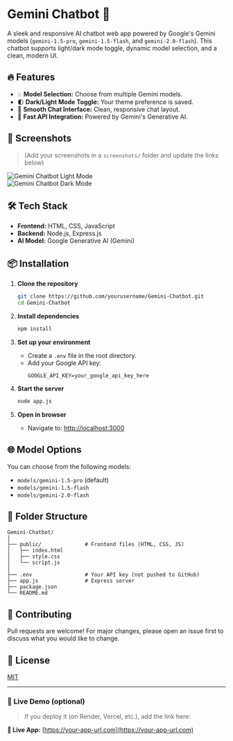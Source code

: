 # Gemini Chatbot 💬

A sleek and responsive AI chatbot web app powered by Google's Gemini models (`gemini-1.5-pro`, `gemini-1.5-flash`, and `gemini-2.0-flash`). This chatbot supports light/dark mode toggle, dynamic model selection, and a clean, modern UI.

## 🔥 Features

- 💡 **Model Selection:** Choose from multiple Gemini models.
- 🌓 **Dark/Light Mode Toggle:** Your theme preference is saved.
- 💬 **Smooth Chat Interface:** Clean, responsive chat layout.
- 🚀 **Fast API Integration:** Powered by Gemini's Generative AI.

## 📸 Screenshots

> (Add your screenshots in a `screenshots/` folder and update the links below)

![Gemini Chatbot Light Mode](./screenshots/light-mode.png)  
![Gemini Chatbot Dark Mode](./screenshots/dark-mode.png)

## 🛠️ Tech Stack

- **Frontend:** HTML, CSS, JavaScript  
- **Backend:** Node.js, Express.js  
- **AI Model:** Google Generative AI (Gemini)

## 📦 Installation

1. **Clone the repository**
   ```bash
   git clone https://github.com/yourusername/Gemini-Chatbot.git
   cd Gemini-Chatbot
   ```

2. **Install dependencies**
   ```bash
   npm install
   ```

3. **Set up your environment**
   - Create a `.env` file in the root directory.
   - Add your Google API key:
     ```
     GOOGLE_API_KEY=your_google_api_key_here
     ```

4. **Start the server**
   ```bash
   node app.js
   ```

5. **Open in browser**
   - Navigate to: [http://localhost:3000](http://localhost:3000)

## 🌐 Model Options

You can choose from the following models:
- `models/gemini-1.5-pro` (default)
- `models/gemini-1.5-flash`
- `models/gemini-2.0-flash`

## 📁 Folder Structure

```
Gemini-Chatbot/
│
├── public/              # Frontend files (HTML, CSS, JS)
│   ├── index.html
│   ├── style.css
│   └── script.js
│
├── .env                 # Your API key (not pushed to GitHub)
├── app.js               # Express server
├── package.json
└── README.md
```

## 🙌 Contributing

Pull requests are welcome! For major changes, please open an issue first to discuss what you would like to change.

## 📄 License

[MIT](LICENSE)

---

### 🔗 Live Demo (optional)

> If you deploy it (on Render, Vercel, etc.), add the link here:

**🔗 Live App:** [https://your-app-url.com](https://your-app-url.com)
